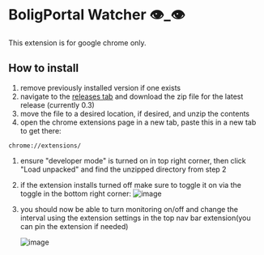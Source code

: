 # BoligPortal Watcher 👁️_👁️

This extension is for google chrome only.

## How to install
1. remove previously installed version if one exists
1. navigate to the [releases tab](https://github.com/ClydeFrog04/homeFinderExtension/releases) and download the zip file for the latest release (currently 0.3)
1. move the file to a desired location, if desired, and unzip the contents
1. open the chrome extensions page in a new tab, paste this in a new tab to get there:

```
chrome://extensions/
```
1. ensure "developer mode" is turned on in top right corner, then click "Load unpacked" and find the unzipped directory from step 2
1. if the extension installs turned off make sure to toggle it on via the toggle in the bottom right corner:
   ![image](https://github.com/user-attachments/assets/3a5d6f48-eb88-4f3e-aba6-296a0907689b)

1. you should now be able to turn monitoring on/off and change the interval using the extension settings in the top nav bar extension(you can pin the extension if needed)
   
   ![image](https://github.com/user-attachments/assets/ddf1ae5a-8b28-4fea-982d-f49222de3409)
